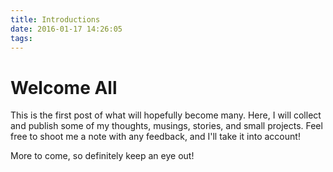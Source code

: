 ```yaml
---
title: Introductions
date: 2016-01-17 14:26:05
tags:
---
```


# Welcome All
This is the first post of what will hopefully become many. Here, I will collect and publish some of my thoughts,
musings, stories, and small projects. Feel free to shoot me a note with any feedback, and I'll take it into account!

More to come, so definitely keep an eye out!
